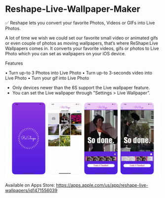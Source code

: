 # Reshape-Live-Wallpaper-Maker
✅ Reshape lets you convert your favorite Photos, Videos or GIFs into Live Photos.

A lot of time we wish we could set our favorite small video or animated gifs or even couple of photos as moving wallpapers, that’s where ReShape:Live Wallpapers comes in. It converts your favorite videos, gifs or photos to Live Photo which you can set as wallpapers on your iOS device.

Features

• Turn up-to 3 Photos into Live Photo
• Turn up-to 3-seconds video into Live Photo
• Turn your gif into Live Photo

* Only devices newer than the 6S support the Live wallpaper feature.
* You can set the Live wallpaper through "Settings > Live Wallpaper”.

![](screenshot.png)

Available on Apps Store: https://apps.apple.com/us/app/reshape-live-wallpapers/id1471556039
